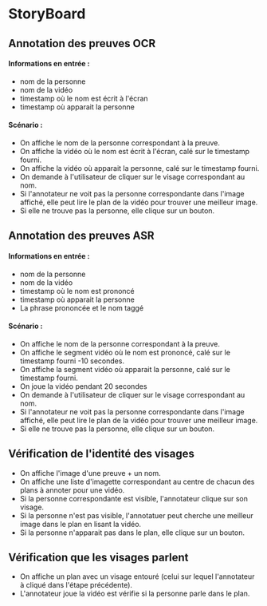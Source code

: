 # StoryBoard

## Annotation des preuves OCR

#### Informations en entrée : 
 - nom de la personne
 - nom de la vidéo 
 - timestamp où le nom est écrit à l'écran
 - timestamp où apparait la personne
 
#### Scénario :
 - On affiche le nom de la personne correspondant à la preuve.
 - On affiche la vidéo où le nom est écrit à l'écran, calé sur le timestamp fourni.
 - On affiche la vidéo où apparait la personne, calé sur le timestamp fourni.
 - On demande à l'utilisateur de cliquer sur le visage correspondant au nom.
 - Si l'annotateur ne voit pas la personne correspondante dans l'image affiché, elle peut lire le plan de la vidéo pour trouver une meilleur image.
 - Si elle ne trouve pas la personne, elle clique sur un bouton.

## Annotation des preuves ASR

#### Informations en entrée : 
 - nom de la personne
 - nom de la vidéo 
 - timestamp où le nom est prononcé
 - timestamp où apparait la personne
 - La phrase prononcée et le nom taggé

#### Scénario :
 - On affiche le nom de la personne correspondant à la preuve.
 - On affiche le segment vidéo où le nom est prononcé, calé sur le timestamp fourni -10 secondes.
 - On affiche la segment vidéo où apparait la personne, calé sur le timestamp fourni.
 - On joue la vidéo pendant 20 secondes
  - On demande à l'utilisateur de cliquer sur le visage correspondant au nom.
 - Si l'annotateur ne voit pas la personne correspondante dans l'image affiché, elle peut lire le plan de la vidéo pour trouver une meilleur image.
 - Si elle ne trouve pas la personne, elle clique sur un bouton.
 
## Vérification de l'identité des visages

- On affiche l'image d'une preuve + un nom.
- On affiche une liste d'imagette correspondant au centre de chacun des plans à annoter pour une vidéo.
- Si la personne correspondante est visible, l'annotateur clique sur son visage.
- Si la personne n'est pas visible, l'annotatuer peut cherche une meilleur image dans le plan en lisant la vidéo.
- Si la personne n'apparait pas dans le plan, elle clique sur un bouton.


## Vérification que les visages parlent

- On affiche un plan avec un visage entouré (celui sur lequel l'annotateur à cliqué dans l'étape précédente).
- L'annotateur joue la vidéo est vérifie si la personne parle dans le plan.
